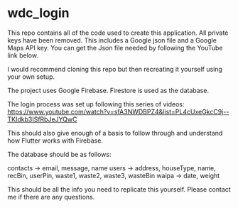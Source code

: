 # wdc_login

This repo contains all of the code used to create this application. 
All private keys have been removed. This includes a Google json file and a Google Maps API key.
You can get the Json file needed by following the YouTube link below. 

I would recommend cloning this repo but then recreating it yourself using your own setup. 

The project uses Google Firebase. Firestore is used as the database.

The login process was set up following this series of videos: 
https://www.youtube.com/watch?v=sfA3NWDBPZ4&list=PL4cUxeGkcC9j--TKIdkb3ISfRbJeJYQwC

This should also give enough of a basis to follow through and understand how Flutter works with Firebase. 

The database should be as follows:

contacts -> email, message, name
users -> address, houseType, name, recBin, userPin, waste1, waste2, waste3, wasteBin
waipa -> date, weight


This should be all the info you need to replicate this yourself. Please contact me if there are any questions. 
